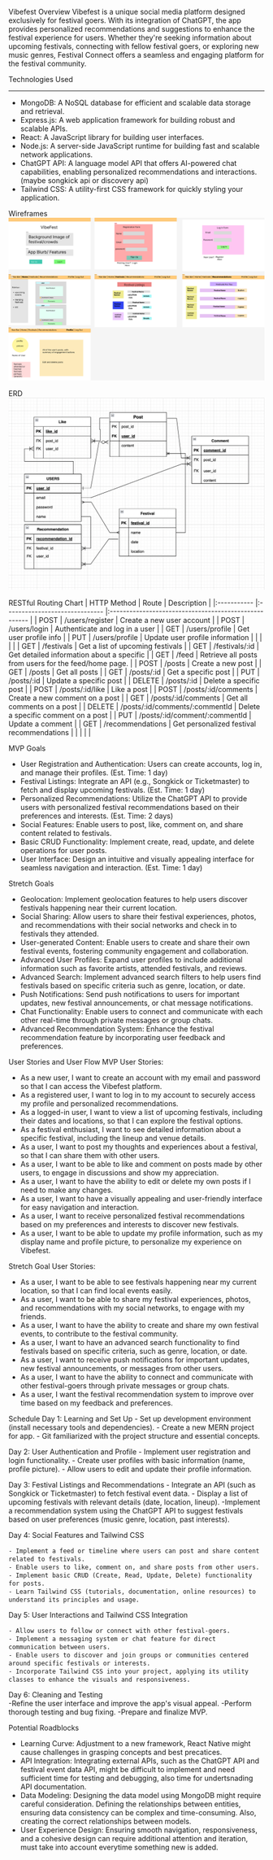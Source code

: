 Vibefest
Overview
Vibefest is a unique social media platform designed exclusively for festival goers. With its integration of ChatGPT, the app provides personalized recommendations and suggestions to enhance the festival experience for users. Whether they're seeking information about upcoming festivals, connecting with fellow festival goers, or exploring new music genres, Festival Connect offers a seamless and engaging platform for the festival community.

Technologies Used
_________________
- MongoDB: A NoSQL database for efficient and scalable data storage and retrieval.
- Express.js: A web application framework for building robust and scalable APIs.
- React: A JavaScript library for building user interfaces.
- Node.js: A server-side JavaScript runtime for building fast and scalable network applications.
- ChatGPT API: A language model API that offers AI-powered chat capabilities, enabling personalized recommendations and interactions.
(maybe songkick api or discovery api)
- Tailwind CSS: A utility-first CSS framework for quickly styling your application.

Wireframes
![wireframe](Vibefest.png)

ERD
![ERD](ERD.png)

RESTful Routing Chart
| HTTP Method | Route                          | Description                                           |
|:----------- |:------------------------------ |:----------------------------------------------------- |
| POST        | /users/register                | Create a new user account                             |
| POST        | /users/login                   | Authenticate and log in a user                        |
| GET         | /users/profile                 | Get user profile info                                 |
| PUT         | /users/profile                 | Update user profile information                       |
|             |                                |                                                       |
| GET         | /festivals                     | Get a list of upcoming festivals                      |
| GET         | /festivals/:id                 | Get detailed information about a specific             |
| GET         | /feed                          | Retrieve all posts from users for the feed/home page. |
| POST        | /posts                         | Create a new post                                     |
| GET         | /posts                         | Get all posts                                         |
| GET         | /posts/:id                     | Get a specific post                                   |
| PUT         | /posts/:id                     | Update a specific post                                |
| DELETE      | /posts/:id                     | Delete a specific post                                |
| POST        | /posts/:id/like                | Like a post                                           |
| POST        | /posts/:id/comments            | Create a new comment on a post                        |
| GET         | /posts/:id/comments            | Get all comments on a post                            |
| DELETE      | /posts/:id/comments/:commentId | Delete a specific comment on a post                   |
| PUT         | /posts/:id/comment/:commentId  | Update a comment                                      |
| GET         | /recommendations               | Get personalized festival recommendations             |
|             |                                |                                                       |


MVP Goals
- User Registration and Authentication: Users can create accounts, log in, and manage their profiles. (Est. Time: 1 day)
- Festival Listings: Integrate an API (e.g., Songkick or Ticketmaster) to fetch and display upcoming festivals. (Est. Time: 1 day)
- Personalized Recommendations: Utilize the ChatGPT API to provide users with personalized festival recommendations based on their preferences and interests. (Est. Time: 2 days)
- Social Features: Enable users to post, like, comment on, and share content related to festivals.
- Basic CRUD Functionality: Implement create, read, update, and delete operations for user posts.
- User Interface: Design an intuitive and visually appealing interface for seamless navigation and interaction. (Est. Time: 1 day)

Stretch Goals
- Geolocation: Implement geolocation features to help users discover festivals happening near their current location. 
- Social Sharing: Allow users to share their festival experiences, photos, and recommendations with their social networks and check in to festivals they attended. 
- User-generated Content: Enable users to create and share their own festival events, fostering community engagement and collaboration. 
- Advanced User Profiles: Expand user profiles to include additional information such as favorite artists, attended festivals, and reviews.
- Advanced Search: Implement advanced search filters to help users find festivals based on specific criteria such as genre, location, or date. 
- Push Notifications: Send push notifications to users for important updates, new festival announcements, or chat message notifications. 
- Chat Functionality: Enable users to connect and communicate with each other real-time through private messages or group chats. 
- Advanced Recommendation System: Enhance the festival recommendation feature by incorporating user feedback and preferences.

User Stories and User Flow
MVP User Stories:

- As a new user, I want to create an account with my email and password so that I can access the Vibefest platform.
- As a registered user, I want to log in to my account to securely access my profile and personalized recommendations.
- As a logged-in user, I want to view a list of upcoming festivals, including their dates and locations, so that I can explore the festival options.
- As a festival enthusiast, I want to see detailed information about a specific festival, including the lineup and venue details.
- As a user, I want to post my thoughts and experiences about a festival, so that I can share them with other users.
- As a user, I want to be able to like and comment on posts made by other users, to engage in discussions and show my appreciation.
- As a user, I want to have the ability to edit or delete my own posts if I need to make any changes.
- As a user, I want to have a visually appealing and user-friendly interface for easy navigation and interaction.
- As a user, I want to receive personalized festival recommendations based on my preferences and interests to discover new festivals.
- As a user, I want to be able to update my profile information, such as my display name and profile picture, to personalize my experience on Vibefest.

Stretch Goal User Stories:

- As a user, I want to be able to see festivals happening near my current location, so that I can find local events easily.
- As a user, I want to be able to share my festival experiences, photos, and recommendations with my social networks, to engage with my friends.
- As a user, I want to have the ability to create and share my own festival events, to contribute to the festival community.
- As a user, I want to have an advanced search functionality to find festivals based on specific criteria, such as genre, location, or date.
- As a user, I want to receive push notifications for important updates, new festival announcements, or messages from other users.
- As a user, I want to have the ability to connect and communicate with other festival-goers through private messages or group chats.
- As a user, I want the festival recommendation system to improve over time based on my feedback and preferences.

Schedule
Day 1: Learning and Set Up
    - Set up development environment (install necessary tools and dependencies).
    - Create a new MERN project for app.
    - Git familiarized with the project structure and essential concepts.

Day 2: User Authentication and Profile
    - Implement user registration and login functionality.
    - Create user profiles with basic information (name, profile picture).
    - Allow users to edit and update their profile information.

Day 3: Festival Listings and Recommendations
    - Integrate an API (such as Songkick or Ticketmaster) to fetch festival event data.
    - Display a list of upcoming festivals with relevant details (date, location, lineup).
    -Implement a recommendation system using the ChatGPT API to suggest festivals based on user preferences (music genre, location, past interests).

Day 4: Social Features and Tailwind CSS

    - Implement a feed or timeline where users can post and share content related to festivals.
    - Enable users to like, comment on, and share posts from other users.
    - Implement basic CRUD (Create, Read, Update, Delete) functionality for posts.
    - Learn Tailwind CSS (tutorials, documentation, online resources) to understand its principles and usage.

Day 5: User Interactions and Tailwind CSS Integration

    - Allow users to follow or connect with other festival-goers.
    - Implement a messaging system or chat feature for direct communication between users.
    - Enable users to discover and join groups or communities centered around specific festivals or interests.
    - Incorporate Tailwind CSS into your project, applying its utility classes to enhance the visuals and responsiveness.

Day 6: Cleaning and Testing  
    -Refine the user interface and improve the app's visual appeal.
    -Perform thorough testing and bug fixing.
    -Prepare and finalize MVP.

Potential Roadblocks
- Learning Curve: Adjustment to a new framework, React Native might cause challenges in grasping concepts and best precatices.
- API Integration: Integrating external APIs, such as the ChatGPT API and festival event data API, might be difficult to implement and need sufficient time for testing and debugging, also time for undertsnading API documentation.
- Data Modeling: Designing the data model using MongoDB might require careful consideration. Defining the relationships between entities, ensuring data consistency can be complex and time-consuming. Also, creating the correct relationships between models.
- User Experience Design: Ensuring smooth navigation, responsiveness, and a cohesive design can require additional attention and iteration, must take into account everytime something new is added.
